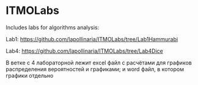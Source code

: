 # ITMOLabs

Includes labs for algorithms analysis:

Lab1: https://github.com/lapollinaria/ITMOLabs/tree/Lab1Hammurabi

Lab4: https://github.com/lapollinaria/ITMOLabs/tree/Lab4Dice

В ветке с 4 лабораторной лежит excel файл с расчётами для графиков распределения вероятностей и графиками; и word файл, в котором графики отдельно
